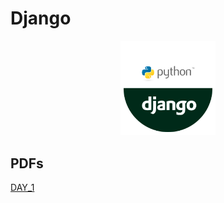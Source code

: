 # Django 

<p align="center"><img width="30%" src="./img/django-python-logo.png"/></p>


## PDFs

[DAY_1](./pdf/day1.md)

